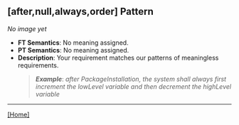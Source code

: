 ## [after,null,always,order] Pattern
_No image yet_
 * **FT Semantics**: No meaning assigned.
 * **PT Semantics**: No meaning assigned.
 * **Description**: Your requirement matches our patterns of meaningless requirements.
   > **_Example_**: _after PackageInstallation,  the system shall always first  increment the lowLevel variable and then  decrement the highLevel variable_   
***
[[Home]](../semantics.md)